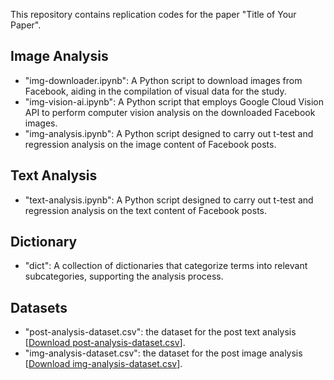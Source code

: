 This repository contains replication codes for the paper "Title of Your Paper".

## Image Analysis
- "img-downloader.ipynb": A Python script to download images from Facebook, aiding in the compilation of visual data for the study.
- "img-vision-ai.ipynb": A Python script that employs Google Cloud Vision API to perform computer vision analysis on the downloaded Facebook images.
- "img-analysis.ipynb": A Python script designed to carry out t-test and regression analysis on the image content of Facebook posts.

## Text Analysis
- "text-analysis.ipynb": A Python script designed to carry out t-test and regression analysis on the text content of Facebook posts.

## Dictionary
- "dict": A collection of dictionaries that categorize terms into relevant subcategories, supporting the analysis process.

## Datasets
- "post-analysis-dataset.csv": the dataset for the post text analysis [[Download post-analysis-dataset.csv](https://www.dropbox.com/scl/fi/mi4fn12knito5myxsuekj/post-analysis-dataset.csv?rlkey=9bw9n7gvrgwtctsl5mr7duolf&dl=0)].
- "img-analysis-dataset.csv": the dataset for the post image analysis [[Download img-analysis-dataset.csv](https://www.dropbox.com/scl/fi/50x1hg0prwt18s4ti66ft/img-analysis-dataset.csv?rlkey=dl51otxo4j41xjbs3spaksbaj&dl=0)].
